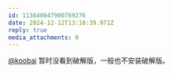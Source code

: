 ```yaml
---
id: 113640047900769276
date: 2024-12-12T13:18:39.971Z
reply: true
media_attachments: 0
---
```


[@koobai](https://mastodon.social/@koobai) 暂时没看到破解版，一般也不安装破解版。

